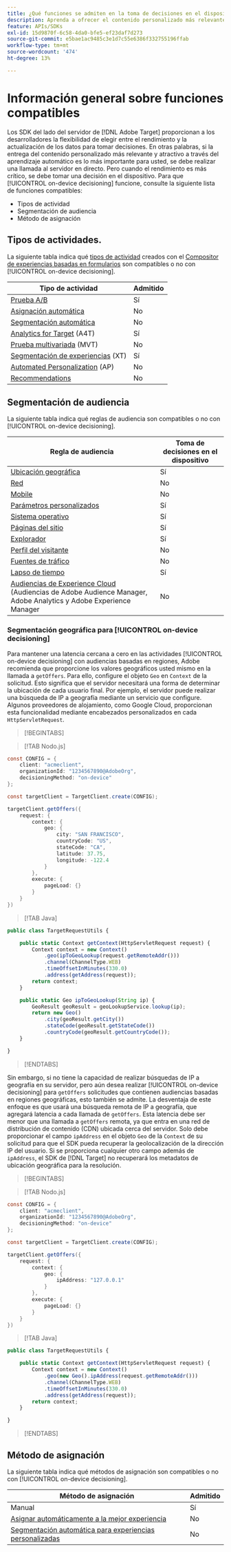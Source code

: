 ```yaml
---
title: ¿Qué funciones se admiten en la toma de decisiones en el dispositivo?
description: Aprenda a ofrecer el contenido personalizado más relevante y atractivo mediante el aprendizaje automático mediante una llamada al servidor en directo.
feature: APIs/SDKs
exl-id: 15d9870f-6c58-4da0-bfe5-ef23daf7d273
source-git-commit: e5bae1ac9485c3e1d7c55e6386f332755196ffab
workflow-type: tm+mt
source-wordcount: '474'
ht-degree: 13%

---
```


# Información general sobre funciones compatibles

Los SDK del lado del servidor de [!DNL Adobe Target] proporcionan a los desarrolladores la flexibilidad de elegir entre el rendimiento y la actualización de los datos para tomar decisiones. En otras palabras, si la entrega del contenido personalizado más relevante y atractivo a través del aprendizaje automático es lo más importante para usted, se debe realizar una llamada al servidor en directo. Pero cuando el rendimiento es más crítico, se debe tomar una decisión en el dispositivo. Para que [!UICONTROL on-device decisioning] funcione, consulte la siguiente lista de funciones compatibles:

* Tipos de actividad
* Segmentación de audiencia
* Método de asignación

## Tipos de actividades. 

La siguiente tabla indica qué [tipos de actividad](https://experienceleague.adobe.com/docs/target/using/activities/target-activities-guide.html) creados con el [Compositor de experiencias basadas en formularios](https://experienceleague.adobe.com/docs/target/using/experiences/form-experience-composer.html?) son compatibles o no con [!UICONTROL on-device decisioning].

| Tipo de actividad | Admitido |
| --- | --- |
| [Prueba A/B](https://experienceleague.adobe.com/docs/target/using/activities/abtest/test-ab.html) | Sí |
| [Asignación automática](https://experienceleague.adobe.com/docs/target/using/activities/auto-allocate/automated-traffic-allocation.html) | No |
| [Segmentación automática](https://experienceleague.adobe.com/docs/target/using/activities/auto-target/auto-target-to-optimize.html) | No |
| [Analytics for Target](https://experienceleague.adobe.com/docs/target/using/integrate/a4t/a4t.html) (A4T) | Sí |
| [Prueba multivariada](https://experienceleague.adobe.com/docs/target/using/activities/multivariate-test/multivariate-testing.html) (MVT) | No |
| [Segmentación de experiencias](https://experienceleague.adobe.com/docs/target/using/activities/experience-targeting/experience-target.html) (XT) | Sí |
| [Automated Personalization](https://experienceleague.adobe.com/docs/target/using/activities/automated-personalization/automated-personalization.html) (AP) | No |
| [Recommendations](https://experienceleague.adobe.com/docs/target/using/recommendations/recommendations.html) | No |


## Segmentación de audiencia

La siguiente tabla indica qué reglas de audiencia son compatibles o no con [!UICONTROL on-device decisioning].

| Regla de audiencia | Toma de decisiones en el dispositivo |
| --- | --- |
| [Ubicación geográfica](https://experienceleague.adobe.com/docs/target/using/audiences/create-audiences/categories-audiences/geo.html) | Sí |
| [Red](https://experienceleague.adobe.com/docs/target/using/audiences/create-audiences/categories-audiences/network.html) | No |
| [Mobile](https://experienceleague.adobe.com/docs/target/using/audiences/create-audiences/categories-audiences/mobile.html) | No |
| [Parámetros personalizados](https://experienceleague.adobe.com/docs/target/using/audiences/create-audiences/categories-audiences/custom-parameters.html) | Sí |
| [Sistema operativo](https://experienceleague.adobe.com/docs/target/using/audiences/create-audiences/categories-audiences/operating-system.html) | Sí |
| [Páginas del sitio](https://experienceleague.adobe.com/docs/target/using/audiences/create-audiences/categories-audiences/site-pages.html) | Sí |
| [Explorador](https://experienceleague.adobe.com/docs/target/using/audiences/create-audiences/categories-audiences/browser.html) | Sí |
| [Perfil del visitante](https://experienceleague.adobe.com/docs/target/using/audiences/create-audiences/categories-audiences/visitor-profile.html) | No |
| [Fuentes de tráfico](https://experienceleague.adobe.com/docs/target/using/audiences/create-audiences/categories-audiences/traffic-sources.html) | No |
| [Lapso de tiempo](https://experienceleague.adobe.com/docs/target/using/audiences/create-audiences/categories-audiences/time-frame.html) | Sí |
| [Audiencias de Experience Cloud](https://experienceleague.adobe.com/docs/target/using/integrate/mmp.html) (Audiencias de Adobe Audience Manager, Adobe Analytics y Adobe Experience Manager | No |

### Segmentación geográfica para [!UICONTROL on-device decisioning]

Para mantener una latencia cercana a cero en las actividades [!UICONTROL on-device decisioning] con audiencias basadas en regiones, Adobe recomienda que proporcione los valores geográficos usted mismo en la llamada a `getOffers`. Para ello, configure el objeto `Geo` en `Context` de la solicitud. Esto significa que el servidor necesitará una forma de determinar la ubicación de cada usuario final. Por ejemplo, el servidor puede realizar una búsqueda de IP a geografía mediante un servicio que configure. Algunos proveedores de alojamiento, como Google Cloud, proporcionan esta funcionalidad mediante encabezados personalizados en cada `HttpServletRequest`.

>[!BEGINTABS]

>[!TAB Nodo.js]

```csharp {line-numbers="true"}
const CONFIG = {
    client: "acmeclient",
    organizationId: "1234567890@AdobeOrg",
    decisioningMethod: "on-device"
};

const targetClient = TargetClient.create(CONFIG);

targetClient.getOffers({
    request: {
        context: {
            geo: {
                city: "SAN FRANCISCO",
                countryCode: "US",
                stateCode: "CA",
                latitude: 37.75,
                longitude: -122.4
            }
        },
        execute: {
            pageLoad: {}
        }
    }
})
```

>[!TAB Java]

```javascript {line-numbers="true"}
public class TargetRequestUtils {

    public static Context getContext(HttpServletRequest request) {
        Context context = new Context()
            .geo(ipToGeoLookup(request.getRemoteAddr()))
            .channel(ChannelType.WEB)
            .timeOffsetInMinutes(330.0)
            .address(getAddress(request));
        return context;
    }

    public static Geo ipToGeoLookup(String ip) {
        GeoResult geoResult = geoLookupService.lookup(ip);
        return new Geo()
            .city(geoResult.getCity())
            .stateCode(geoResult.getStateCode())
            .countryCode(geoResult.getCountryCode());
    }

}
```

>[!ENDTABS]

Sin embargo, si no tiene la capacidad de realizar búsquedas de IP a geografía en su servidor, pero aún desea realizar [!UICONTROL on-device decisioning] para `getOffers` solicitudes que contienen audiencias basadas en regiones geográficas, esto también se admite. La desventaja de este enfoque es que usará una búsqueda remota de IP a geografía, que agregará latencia a cada llamada de `getOffers`. Esta latencia debe ser menor que una llamada a `getOffers` remota, ya que entra en una red de distribución de contenido (CDN) ubicada cerca del servidor. Solo debe proporcionar el campo `ipAddress` en el objeto `Geo` de la `Context` de su solicitud para que el SDK pueda recuperar la geolocalización de la dirección IP del usuario. Si se proporciona cualquier otro campo además de `ipAddress`, el SDK de [!DNL Target] no recuperará los metadatos de ubicación geográfica para la resolución.


>[!BEGINTABS]

>[!TAB Nodo.js]

```csharp {line-numbers="true"}
const CONFIG = {
    client: "acmeclient",
    organizationId: "1234567890@AdobeOrg",
    decisioningMethod: "on-device"
};

const targetClient = TargetClient.create(CONFIG);

targetClient.getOffers({
    request: {
        context: {
            geo: {
                ipAddress: "127.0.0.1"
            }
        },
        execute: {
            pageLoad: {}
        }
    }
})
```

>[!TAB Java]

```javascript {line-numbers="true"}
public class TargetRequestUtils {

    public static Context getContext(HttpServletRequest request) {
        Context context = new Context()
            .geo(new Geo().ipAddress(request.getRemoteAddr()))
            .channel(ChannelType.WEB)
            .timeOffsetInMinutes(330.0)
            .address(getAddress(request));
        return context;
    }

}
```

>[!ENDTABS]

## Método de asignación

La siguiente tabla indica qué métodos de asignación son compatibles o no con [!UICONTROL on-device decisioning].

| Método de asignación | Admitido |
| --- | --- |
| Manual | Sí |
| [Asignar automáticamente a la mejor experiencia](https://experienceleague.adobe.com/docs/target/using/activities/auto-allocate/automated-traffic-allocation.html) | No |
| [Segmentación automática para experiencias personalizadas](https://experienceleague.adobe.com/docs/target/using/activities/auto-target-to-optimize.html) | No |
